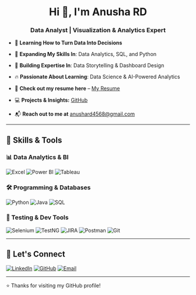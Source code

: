 <div align="center">

# Hi 👋, I'm Anusha RD 

### Data Analyst | Visualization & Analytics Expert

</div>

- 🔢 **Learning How to Turn Data Into Decisions**
  
- 🌱 **Expanding My Skills In**: Data Analytics, SQL, and Python
  
- 🎯 **Building Expertise In**: Data Storytelling & Dashboard Design
  
- 🔥 **Passionate About Learning**: Data Science & AI-Powered Analytics  

- 📄 **Check out my resume here** – [My Resume](https://drive.google.com/file/d/1Lsy75EVoRHcikDKv0_ZFXFvxyuhqS-Dc/view?usp=drivesdk)  
- 💻 **Projects & Insights:** [GitHub](https://github.com/Anusha548)  
- 📬 **Reach out to me at** [anushard4568@gmail.com](mailto:anushard4568@gmail.com) 

---

## 🚀 Skills & Tools

### 📊 Data Analytics & BI

![Excel](https://img.shields.io/badge/Excel-217346?style=for-the-badge&logo=microsoft-excel&logoColor=white)
![Power BI](https://img.shields.io/badge/Power%20BI-F2C811?style=for-the-badge&logo=powerbi&logoColor=black)
![Tableau](https://img.shields.io/badge/Tableau-E97627?style=for-the-badge&logo=tableau&logoColor=white)

### 🛠 Programming & Databases

![Python](https://img.shields.io/badge/Python-3776AB?style=for-the-badge&logo=python&logoColor=white)
![Java](https://img.shields.io/badge/Java-007396?style=for-the-badge&logo=java&logoColor=white)
![SQL](https://img.shields.io/badge/SQL-003B57?style=for-the-badge&logo=postgresql&logoColor=white)

### 🧪 Testing & Dev Tools

![Selenium](https://img.shields.io/badge/Selenium-43B02A?style=for-the-badge&logo=selenium&logoColor=white)
![TestNG](https://img.shields.io/badge/TestNG-FF6C37?style=for-the-badge)
![JIRA](https://img.shields.io/badge/JIRA-0052CC?style=for-the-badge&logo=jira&logoColor=white)
![Postman](https://img.shields.io/badge/Postman-FF6C37?style=for-the-badge&logo=postman&logoColor=white)
![Git](https://img.shields.io/badge/Git-F05032?style=for-the-badge&logo=git&logoColor=white)

---

## 🔗 Let's Connect

[![LinkedIn](https://img.shields.io/badge/LinkedIn-0A66C2?style=for-the-badge&logo=linkedin&logoColor=white)](https://www.linkedin.com/in/anusha-rd-192896293?utm_source=share&utm_campaign=share_via&utm_content=profile&utm_medium=android_app)
[![GitHub](https://img.shields.io/badge/GitHub-000000?style=for-the-badge&logo=github&logoColor=white)](https://github.com/Anusha548)
[![Email](https://img.shields.io/badge/Email-D44638?style=for-the-badge&logo=gmail&logoColor=white)](mailto:anushard4568@gmail.com)

---
⭐ Thanks for visiting my GitHub profile!
